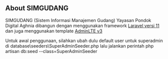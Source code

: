 ## About SIMGUDANG

SIMGUDANG (Sistem Informasi Manajemen Gudang) Yayasan Pondok Digital Aghnia dibangun dengan menggunakan framework [Laravel versi 11](https://laravel.com/docs/11.x) dan juga menggunakan template [AdminLTE v3](https://jeroennoten.github.io/Laravel-AdminLTE/)

Untuk awal penggunaan, silahkan ubah dulu default user untuk superadmin di database\seeders\SuperAdminSeeder.php lalu jalankan perintah php artisan db:seed --class=SuperAdminSeeder